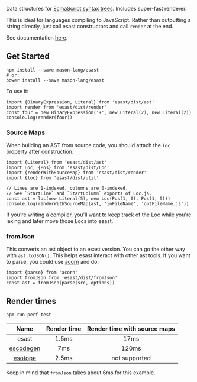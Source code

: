 Data structures for [EcmaScript syntax trees](https://github.com/estree/estree).
Includes super-fast renderer.

This is ideal for languages compiling to JavaScript.
Rather than outputting a string directly, just call esast constructors and call `render` at the end.

See documentation [here](http://mason-lang.org/esast).


## Get Started

	npm install --save mason-lang/esast
	# or:
	bower install --save mason-lang/esast

To use it:

	import {BinaryExpression, Literal} from 'esast/dist/ast'
	import render from 'esast/dist/render'
	const four = new BinaryExpression('+', new Literal(2), new Literal(2))
	console.log(render(four))


### Source Maps

When building an AST from source code, you should attach the `loc` property after construction.

	import {Literal} from 'esast/dist/ast'
	import Loc, {Pos} from 'esast/dist/Loc'
	import {renderWithSourceMap} from 'esast/dist/render'
	import {loc} from 'esast/dist/util'

	// Lines are 1-indexed, columns are 0-indexed.
	// See `StartLine` and `StartColumn` exports of Loc.js.
	const ast = loc(new Literal(5), new Loc(Pos(1, 0), Pos(1, 5)))
	console.log(renderWithSourceMap(ast, 'inFileName', 'outFileName.js'))

If you're writing a compiler, you'll want to keep track of the Loc while you're lexing
and later move those Locs into esast.


### fromJson

This converts an ast object to an esast version.
You can go the other way with `ast.toJSON()`.
This helps esast interact with other ast tools.
If you want to parse, you could use [acorn](https://github.com/marijnh/acorn) and do:

	import {parse} from 'acorn'
	import fromJson from 'esast/dist/fromJson'
	const ast = fromJson(parse(src, options))


## Render times

	npm run perf-test

Name | Render time | Render time with source maps
:-: | :-: | :-:
esast | 1.5ms | 17ms
[escodegen](https://github.com/estools/escodegen) | 7ms | 120ms
[esotope](https://github.com/inikulin/esotope) | 2.5ms | not supported

Keep in mind that `fromJson` takes about 6ms for this example.

